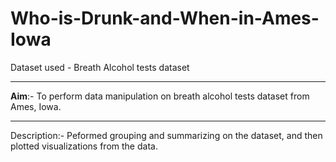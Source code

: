 # Who-is-Drunk-and-When-in-Ames-Iowa

Dataset used - Breath Alcohol tests dataset

----------------------------------------------------------------------------

**Aim**:- To perform data manipulation on breath alcohol tests dataset from Ames, Iowa.

----------------------------------------------------------------------------

Description:- Peformed grouping and summarizing on the dataset, and then plotted visualizations from the data.
